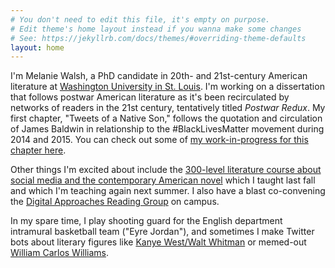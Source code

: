 ```yaml
---
# You don't need to edit this file, it's empty on purpose.
# Edit theme's home layout instead if you wanna make some changes
# See: https://jekyllrb.com/docs/themes/#overriding-theme-defaults
layout: home
---
```


I'm Melanie Walsh, a PhD candidate in 20th- and 21st-century American literature at [Washington University in St. Louis](https://english.artsci.wustl.edu/people/melanie-walsh). I'm working on a dissertation that follows postwar American literature as it's been recirculated by networks of readers in the 21st century, tentatively titled *Postwar Redux*. My first chapter, "Tweets of a Native Son," follows the quotation and circulation of James Baldwin in relationship to the #BlackLivesMatter movement during 2014 and 2015. You can check out some of [my work-in-progress for this chapter here](/tweets-of-a-native-son/).

Other things I'm excited about include the [300-level literature course about social media and the contemporary American novel](https://afsma17.com/) which I taught last fall and which I'm teaching again next summer. I also have a blast co-convening the [Digital Approaches Reading Group](https://sites.wustl.edu/darg/) on campus.

In my spare time, I play shooting guard for the English department intramural basketball team ("Eyre Jordan"), and sometimes I make Twitter bots about literary figures like [Kanye West/Walt Whitman](https://twitter.com/SongOfKanye) or memed-out [William Carlos Williams](https://twitter.com/sosweetbot).
